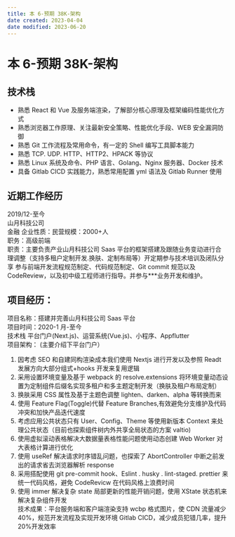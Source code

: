 ```yaml
---
title: 本 6-预期 38K-架构
date created: 2023-04-04
date modified: 2023-06-20
---
```


# 本 6-预期 38K-架构

## 技术栈

- 熟悉 React 和 Vue 及服务端渲染，了解部分核心原理及框架编码性能优化方式
- 熟悉浏览器工作原理、关注最新安全策略、性能优化手段、WEB 安全漏洞防御
- 熟悉 Git 工作流程及常用命令，有一定的 Shell 编写工具脚本能力
- 熟悉 TCP. UDP. HTTP、HTTP2、HPACK 等协议
- 熟悉 Linux 系统及命令、PHP 语言、Golang、Nginx 服务器、Docker 技术
- 具备 Gitlab CICD 实践能力，熟悉常用配置 yml 语法及 Gitlab Runner 使用

## 近期工作经历

2019/12-至今  
山月科技公司  
金融 企业性质：民营规模：2000+人  
职务：高级前端  
职责：主要负责产业山月科技公司 Saas 平台的框架搭建及跟随业务变动进行合  
理调整（支持多租户定制开发.换肤、定制布局等）开定期参与技术培训及闭队分享 参与前端开发流程规范制定、代码规范制定、Git commit 规范以及 CodeReview，以及初中级工程师进行指导。并参与\*\*\*业务开发和维护。

## 项目经历：

项目名称：搭建并完善山月科技公司 Saas 平台  
项目时间：2020-1 月-至今  
技术栈 平台门户(Next.js)、运营系统(Vue.js)、小程序、Appflutter  
项目架构： (主要介绍下平台门户）

1. 因考虑 SEO 和自建同构渲染成本我们使用 Nextjs 进行开发以及参照 Readt 发展方向大部分组式+hooks 开发来复用逻辑
2. 采用设置环境变量及基于 webpack 的 resolve.extensions 将环境变量动态设置为定制组件后缀名实现多租户和多主题定制开发（换肤及租户布局定制）
3. 换肤采用 CSS 属性及基于主题色调整 lighten、darken、alpha 等转换而来
4. 使用 Feature Flag(Toggle)代替 Feature Branches,有效避免分支维护及代码冲突和加快产品迭代速度
5. 考虑应用公共状态只有 User、Config、Theme 等使用新版本 Context 来处理公共状态（目前也探索组件树内外共享全局状态的方案 valtio)
6. 使用虚拟滚动表格解决大数据量表格性能问题使用动态创建 Web Worker 对大表格计算进行优化
7. 使用 useRef 解决请求时序错乱问题，也探索了 AbortController 中断之前发出的请求省去浏览器解析 response
8. 采用搭配使用 git pre-commit hook、Eslint . husky . lint-staged. prettier 来统一代码风格，避免 CodeRevicw 在代码风格上浪费时间
9. 使用 immer 解决复杂 state 局部更新的性能开销问题，使用 XState 状态机来解决复杂组件开发  
技术成果：平台服务端和客户端渲染支持 wcbp 格式图片，使 CDN 流量减少 40%，规范开发流程及实现开发环境 Gitlab CICD，减少成员犯错几率，提升 20%开发效率
